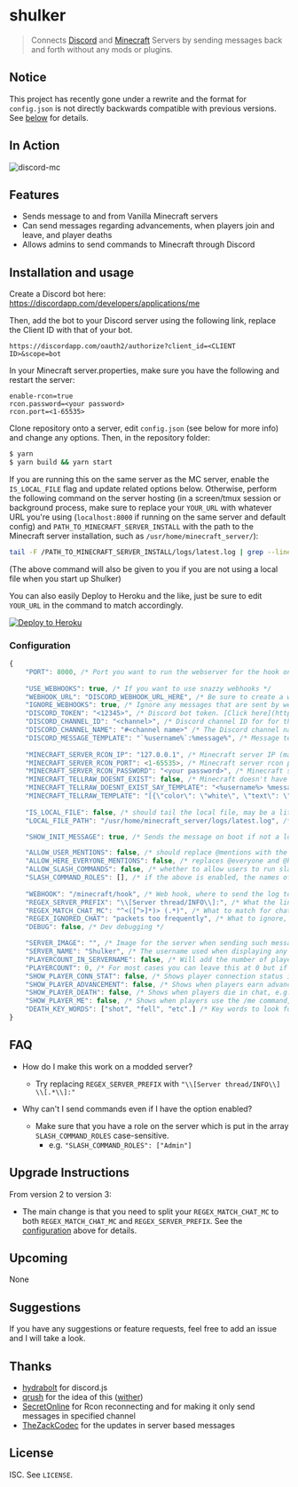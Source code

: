 # shulker

> Connects [Discord](https://discordapp.com/) and [Minecraft](https://minecraft.net) Servers by sending messages back and forth without any mods or plugins.

## Notice
This project has recently gone under a rewrite and the format for `config.json` is not directly backwards compatible with previous versions.
See [below](#upgrade-instructions) for details.

## In Action
![discord-mc](http://i.thedestruc7i0n.ca/I5anbg.gif)

## Features
- Sends message to and from Vanilla Minecraft servers
- Can send messages regarding advancements, when players join and leave, and player deaths
- Allows admins to send commands to Minecraft through Discord
 
## Installation and usage

Create a Discord bot here: https://discordapp.com/developers/applications/me

Then, add the bot to your Discord server using the following link, replace the Client ID with that of your bot.
```
https://discordapp.com/oauth2/authorize?client_id=<CLIENT ID>&scope=bot
```

In your Minecraft server.properties, make sure you have the following and restart the server:
```
enable-rcon=true
rcon.password=<your password>
rcon.port=<1-65535>
```

Clone repository onto a server, edit ```config.json``` (see below for more info) and change any options.
Then, in the repository folder:
```sh
$ yarn
$ yarn build && yarn start
```

If you are running this on the same server as the MC server, enable the `IS_LOCAL_FILE` flag and update related options below.
Otherwise, perform the following command on the server hosting (in a screen/tmux session or background process, make sure to replace your `YOUR_URL` with whatever URL you're using (`localhost:8000` if running on the same server and default config) and `PATH_TO_MINECRAFT_SERVER_INSTALL` with the path to the Minecraft server installation, such as `/usr/home/minecraft_server/`):

``` sh
tail -F /PATH_TO_MINECRAFT_SERVER_INSTALL/logs/latest.log | grep --line-buffered ": <" | while read x ; do echo -ne $x | curl -X POST -d @- http://YOUR_URL/minecraft/hook ; done
```
(The above command will also be given to you if you are not using a local file when you start up Shulker)

You can also easily Deploy to Heroku and the like, just be sure to edit `YOUR_URL` in the command to match accordingly.

[![Deploy to Heroku](https://www.herokucdn.com/deploy/button.png)](https://heroku.com/deploy)


### Configuration
```js
{
    "PORT": 8000, /* Port you want to run the webserver for the hook on */
    
    "USE_WEBHOOKS": true, /* If you want to use snazzy webhooks */
    "WEBHOOK_URL": "DISCORD_WEBHOOK_URL_HERE", /* Be sure to create a webhook in the channel settings and place it here! */
    "IGNORE_WEBHOOKS": true, /* Ignore any messages that are sent by webhooks. If disabled, then all webhooks but those sent from the configured webhook will be handled as well */
    "DISCORD_TOKEN": "<12345>", /* Discord bot token. [Click here](https://discordapp.com/developers/applications/me) to create you application and add a bot to it. */
    "DISCORD_CHANNEL_ID": "<channel>", /* Discord channel ID for for the discord bot. Enable developer mode in your Discord client, then right click channel and select "Copy ID". */
    "DISCORD_CHANNEL_NAME": "#<channel name>" /* The Discord channel name. It is recommended to use the ID if the bot is in multiple servers. The ID will take precedence. */
    "DISCORD_MESSAGE_TEMPLATE": "`%username%`:%message%", /* Message template to display in Discord */
    
    "MINECRAFT_SERVER_RCON_IP": "127.0.0.1", /* Minecraft server IP (make sure you have enabled rcon) */
    "MINECRAFT_SERVER_RCON_PORT": <1-65535>, /* Minecraft server rcon port */
    "MINECRAFT_SERVER_RCON_PASSWORD": "<your password>", /* Minecraft server rcon password */
    "MINECRAFT_TELLRAW_DOESNT_EXIST": false, /* Minecraft doesn't have the tellraw command (<1.7.2), use say instead. !this may be dangerous! */
    "MINECRAFT_TELLRAW_DOESNT_EXIST_SAY_TEMPLATE": "<%username%> %message%", /* used when MINECRAFT_TELLRAW_DOESNT_EXIST is set to true. say template to display on minecraft, same as MINECRAFT_TELLRAW_TEMPLATE. */
    "MINECRAFT_TELLRAW_TEMPLATE": "[{\"color\": \"white\", \"text\": \"<%username%> %message%\"}]", /* Tellraw template to display in Minecraft */
    
    "IS_LOCAL_FILE": false, /* should tail the local file, may be a little buggy. please report any you find */
    "LOCAL_FILE_PATH": "/usr/home/minecraft_server/logs/latest.log", /* the path to the local file if specified */

    "SHOW_INIT_MESSAGE": true, /* Sends the message on boot if not a local file of what command to run */ 

    "ALLOW_USER_MENTIONS": false, /* should replace @mentions with the mention in discord (format: @username#discriminator) */
    "ALLOW_HERE_EVERYONE_MENTIONS": false, /* replaces @everyone and @here with "@ everyone" and "@ here" respectively */
    "ALLOW_SLASH_COMMANDS": false, /* whether to allow users to run slash commands from discord */
    "SLASH_COMMAND_ROLES": [], /* if the above is enabled, the names of the roles which can run slash commands */
    
    "WEBHOOK": "/minecraft/hook", /* Web hook, where to send the log to */
    "REGEX_SERVER_PREFIX": "\\[Server thread/INFO\\]:", /* What the lines of the log should start with */
    "REGEX_MATCH_CHAT_MC": "^<([^>]*)> (.*)", /* What to match for chat (best to leave as default) */
    "REGEX_IGNORED_CHAT": "packets too frequently", /* What to ignore, you can put any regex for swear words for example and it will  be ignored */
    "DEBUG": false, /* Dev debugging */

    "SERVER_IMAGE": "", /* Image for the server when sending such messages (if enabled below). Only for WebHooks. */
    "SERVER_NAME": "Shulker", /* The username used when displaying any server information in chat, e.g., Shulker - Server : Server message here*/
    "PLAYERCOUNT_IN_SERVERNAME": false, /* Will add the number of players currently in the server to the server username e.g., Shulker - Server - 1 online : Server message here*/
    "PLAYERCOUNT": 0, /* For most cases you can leave this at 0 but if you are starting Shulker when there are already players in the server set this to the current number of players online if this is incorrectly set it will tautomatically fix itself once the server hits 0 players*/
    "SHOW_PLAYER_CONN_STAT": false, /* Shows player connection status in chat, e.g., Server - Shulker : TheMachine joined the game */
    "SHOW_PLAYER_ADVANCEMENT": false, /* Shows when players earn advancements in chat, e.g., Server - Shulker : TheMachine has made the advacement [MEME - Machine] */
    "SHOW_PLAYER_DEATH": false, /* Shows when players die in chat, e.g., Server - Shulker : TheMachine was blown up by creeper */
    "SHOW_PLAYER_ME": false, /* Shows when players use the /me command, e.g. **destruc7i0n** says hello */
    "DEATH_KEY_WORDS": ["shot", "fell", "etc".] /* Key words to look for when trying to identify a death message. (As of 3/11/2019 this list is up to date) */
}
```

## FAQ
* How do I make this work on a modded server?
  - Try replacing `REGEX_SERVER_PREFIX` with `"\\[Server thread/INFO\\] \\[.*\\]:"`
  
* Why can't I send commands even if I have the option enabled?
  - Make sure that you have a role on the server which is put in the array `SLASH_COMMAND_ROLES` case-sensitive.
    - e.g. `"SLASH_COMMAND_ROLES": ["Admin"]`

## Upgrade Instructions
From version 2 to version 3:
- The main change is that you need to split your `REGEX_MATCH_CHAT_MC` to both `REGEX_MATCH_CHAT_MC` and `REGEX_SERVER_PREFIX`.
  See the [configuration](#configuration) above for details.

## Upcoming
None

## Suggestions
If you have any suggestions or feature requests, feel free to add an issue and I will take a look.

## Thanks
* [hydrabolt](https://github.com/hydrabolt) for discord.js
* [qrush](https://github.com/qrush) for the idea of this ([wither](https://github.com/qrush/wither))
* [SecretOnline](https://github.com/secretonline) for Rcon reconnecting and for making it only send messages in specified channel
* [TheZackCodec](https://github.com/TheZackCodec/) for the updates in server based messages

## License

ISC. See `LICENSE`.
